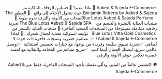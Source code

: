 <div dir="rtl" align="right"> 
  Aabed & Sajeda E-Commerce ‎
🌟 ‏‎ماذا نقدم؟
🔹 ‏‎فساتين الزفاف الملكية من
                                                                                                                                          ‎ Benjamin Roberts by Aabed & Sajeda
حيث تتحول الأحلام إلى واقع‎‏.  ‏
🔹 العطور
                                                                                                                                        The Blue Lotus Aabed & Sajeda Perfume ‎
‎                                                                                                                                                      ‎نفحات من الأنوثة والترف تدوم طويلا
🔹 ‏‎منتجات العناية بالبشرة والجسم من   ‏
                                                                                                                                           ‎ The Blue Lotus Aabed & Sajeda SPA
‎                                                                                                                                       ‎تجربة رفاهية متكاملة مستوحاة من المنتجعات الصحية الفاخرة‎‏
🔹 ‏‎منتجات العناية بالشعر من‎ ‎
                                                                                                                                           Blue Lotus Vitta Gold Cosmetics ‎
‏ ‏‎   ‎توليفة استوائية مغذية لجمال شعركِ‎. ‎
💎 ‏‎لماذا‎ Aabed & Sajeda E-Commerce؟‎ ‎
                                                                                                                                       ‎✅ ‎تصاميم حصرية ومنتجات فاخرة ذات جودة لا تُضاهى‎‏
                                                                                                                              ‎✅ ‎تجربة تسوق سلسة وفريدة من نوعها، مع خيارات تخصيص استثنائية‎‏
                                                                                                                                          ‎✅ ‎توصيل عالمي سريع، ليصلكِ الجمال أينما كنتِ‎‏ ‏
                                                                                                                      ‎✅ ‎مزيج متناغم من الفخامة والتقاليد مع لمسة عصرية تعكس جوهر الأنوثة والرقي

  
🌍 ‏‎اكتشفي عالماً من التميز، ودلّلي نفسكِ بأجود المنتجات الفاخرة، فقط عبر
                                                                                                                                              Aabed & Sajeda E-Commerce‎
